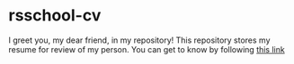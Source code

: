 # rsschool-cv

I greet you, my dear friend, in my repository! This repository stores my resume for review of my person. You can get to know by following [this link](https://lorddetson.github.io/rsschool-cv/cv)